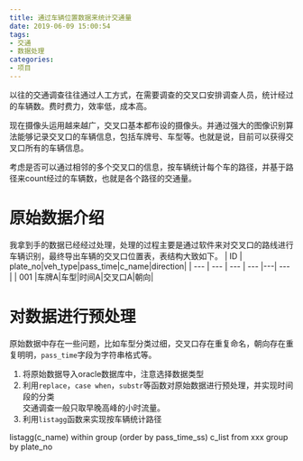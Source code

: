 ```yaml
---
title: 通过车辆位置数据来统计交通量
date: 2019-06-09 15:00:54
tags: 
- 交通
- 数据处理
categories:
- 项目
---
```


以往的交通调查往往通过人工方式，在需要调查的交叉口安排调查人员，统计经过的车辆数。费时费力，效率低，成本高。  

现在摄像头运用越来越广，交叉口基本都布设的摄像头。并通过强大的图像识别算法能够记录交叉口的车辆信息，包括车牌号、车型等。也就是说，目前可以获得交叉口所有的车辆信息。

考虑是否可以通过相邻的多个交叉口的信息，按车辆统计每个车的路径，并基于路径来count经过的车辆数，也就是各个路径的交通量。

<!-- more -->

# 原始数据介绍
我拿到手的数据已经经过处理，处理的过程主要是通过软件来对交叉口的路线进行车辆识别，最终导出车辆的交叉口位置表，表结构大致如下。
| ID | plate_no|veh_type|pass_time|c_name|direction|
| --- | --- | --- | --- |---| --- |
| 001 |车牌A|车型|时间A|交叉口A|朝向|

# 对数据进行预处理
原始数据中存在一些问题，比如车型分类过细，交叉口存在重复命名，朝向存在重复明明，`pass_time`字段为字符串格式等。

1. 将原始数据导入oracle数据库中，注意选择数据类型
2. 利用`replace`，`case when`，`substr`等函数对原始数据进行预处理，并实现时间段的分类  
交通调查一般只取早晚高峰的小时流量。
3. 利用`listagg`函数来实现按车辆统计路径
<p>
listagg(c_name) within group (order by pass_time_ss) c_list 
from xxx group by plate_no
</p>








